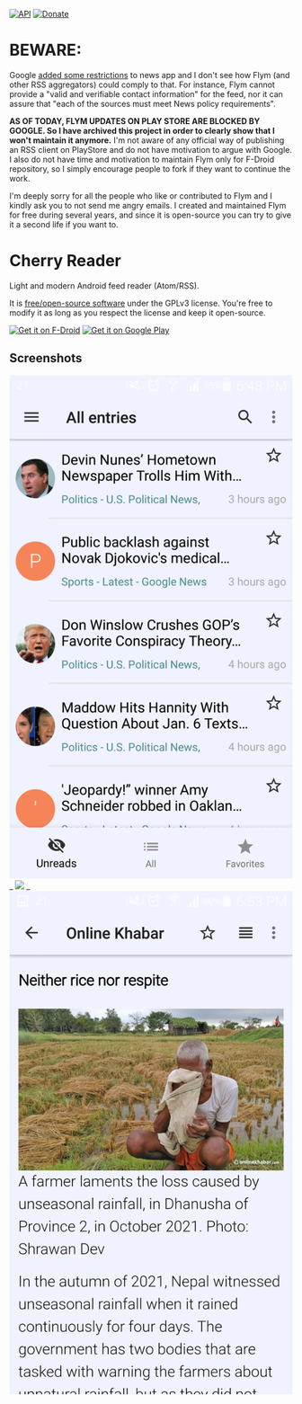 [![API](https://img.shields.io/badge/API-21%2B-blue.svg?style=flat)](https://android-arsenal.com/api?level=21)
[![Donate](https://img.shields.io/badge/Donate-PayPal-green.svg)](https://www.paypal.me/fredericjulian)

# BEWARE:
Google [added some restrictions](https://support.google.com/googleplay/android-developer/answer/10177647?visit_id=637410766788299017-71528281&rd=2#news) to news app and I don't see how Flym (and other RSS aggregators) could comply to that. For instance, Flym cannot provide a "valid and verifiable contact information" for the feed, nor it can assure that "each of the sources must meet News policy requirements".


**AS OF TODAY, FLYM UPDATES ON PLAY STORE ARE BLOCKED BY GOOGLE. So I have archived this project in order to clearly show that I won't maintain it anymore.**
I'm not aware of any official way of publishing an RSS client on PlayStore and do not have motivation to argue with Google. I also do not have time and motivation to maintain Flym only for F-Droid repository, so I simply encourage people to fork if they want to continue the work.

I'm deeply sorry for all the people who like or contributed to Flym and I kindly ask you to not send me angry emails. I created and maintained Flym for free during several years, and since it is open-source you can try to give it a second life if you want to.


Cherry Reader
==================

Light and modern Android feed reader (Atom/RSS).

It is [free/open-source software](https://www.gnu.org/philosophy/free-sw.html) under the GPLv3 license. You're free to modify it as long as you respect the license and keep it open-source.

[<img src="https://fdroid.gitlab.io/artwork/badge/get-it-on.png"
      alt="Get it on F-Droid"
      height="80">](https://f-droid.org/packages/com.cherry.reader/)
[<img src="https://play.google.com/intl/en_us/badges/images/generic/en-play-badge.png"
      alt="Get it on Google Play"
      height="80">](https://play.google.com/store/apps/details?id=com.cherry.reader)

## Screenshots

![](https://raw.githubusercontent.com/NP-Sagar-Dhakal/CherryReader/master/graphics/playstore/Screenshot_2022-01-05-18-48-43.png) _
![](https://raw.githubusercontent.com/NP-Sagar-Dhakal/CherryReader/master/graphics/playstore/Screenshot_2022-01-05-18-49-04.pngg) _
![](https://raw.githubusercontent.com/NP-Sagar-Dhakal/CherryReader/master/graphics/playstore/Screenshot_2022-01-05-18-53-01.png)
